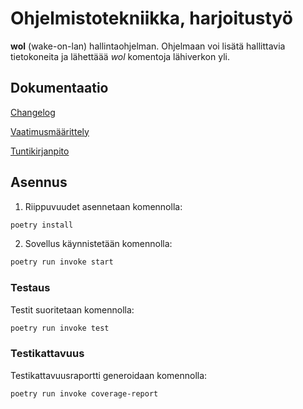 # Ohjelmistotekniikka, harjoitustyö
**wol** (wake-on-lan) hallintaohjelman. Ohjelmaan voi lisätä hallittavia tietokoneita ja lähettäää *wol* komentoja lähiverkon yli.

## Dokumentaatio

[Changelog](https://github.com/lxhelmer/ot-harjoitus/blob/main/changelog.md)

[Vaatimusmäärittely](https://github.com/lxhelmer/ot-harjoitus/blob/main/dokumentaatio/vaatimusmaarittely.md)

[Tuntikirjanpito](https://github.com/lxhelmer/ot-harjoitus/blob/main/dokumentaatio/tuntikirjanpito.md)



## Asennus

1. Riippuvuudet asennetaan komennolla:

```bash
poetry install
```

2. Sovellus käynnistetään komennolla:

```bash
poetry run invoke start
```

### Testaus

Testit suoritetaan komennolla:

```bash
poetry run invoke test
```

### Testikattavuus

Testikattavuusraportti generoidaan komennolla:

```bash
poetry run invoke coverage-report
```
